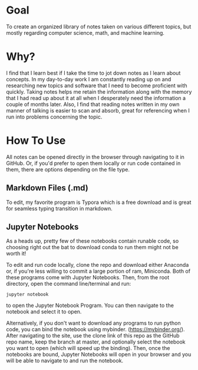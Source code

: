 # Goal

To create an organized library of notes taken on various different topics, but mostly regarding computer science, math, and machine learning.

# Why?

I find that I learn best if I take the time to jot down notes as I learn about concepts. In my day-to-day work I am constantly reading up on and researching new topics and software that I need to become proficient with quickly. Taking notes helps me retain the information along with the memory that I had read up about it at all when I desperately need the information a couple of months later. Also, I find that reading notes written in my own manner of talking is easier to scan and absorb, great for referencing when I run into problems concerning the topic.

# How To Use

All notes can be opened directly in the browser through navigating to it in GitHub. Or, if you'd prefer to open them locally or run code contained in them, there are options depending on the file type.

## Markdown Files (.md)

To edit, my favorite program is Typora which is a free download and is great for seamless typing transition in markdown.

## Jupyter Notebooks

As a heads up, pretty few of these notebooks contain runable code, so choosing right out the bat to download conda to run them might not be worth it!

To edit and run code locally, clone the repo and download either Anaconda or, if you're less willing to commit a large portion of ram, Miniconda. Both of these programs come with Jupyter Notebooks. Then, from the root directory, open the command line/terminal and run:

`jupyter notebook`

to open the Jupyter Notebook Program. You can then navigate to the notebook and select it to open.

Alternatively, if you don't want to download any programs to run python code, you can bind the notebook using mybinder. (https://mybinder.org/). After navigating to the site, use the clone link of this repo as the GitHub repo name, keep the branch at master, and optionally select the notebook you want to open (which will speed up the binding). Then, once the notebooks are bound, Jupyter Notebooks will open in your browser and you will be able to navigate to and run the notebook.
